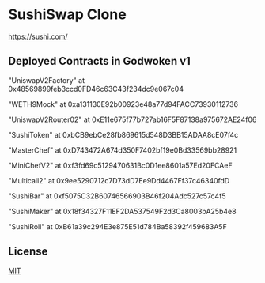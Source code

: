 # SushiSwap Clone

https://sushi.com/

## Deployed Contracts in Godwoken v1

"UniswapV2Factory" at 0x48569899feb3ccd0FD46c63C43f234dc9e067c04

"WETH9Mock" at 0xa131130E92b00923e48a77d94FACC73930112736

"UniswapV2Router02" at 0xE11e675f77b727ab16F5F87138a975672AE24f06

"SushiToken" at 0xbCB9ebCe28fb869615d548D3BB15ADAA8cE07f4c

"MasterChef" at 0xD743472A674d350F7402bf19e0Bd33569bb28921

"MiniChefV2" at 0xf3fd69c5129470631Bc0D1ee8601a57Ed20FCAeF

"Multicall2" at 0x9ee5290712c7D73dD7Ee9Dd4467Ff37c46340fdD

"SushiBar" at 0xf5075C32B60746566903B46f204Adc527c57c4f5

"SushiMaker" at 0x18f34327F11EF2DA537549F2d3Ca8003bA25b4e8

"SushiRoll" at 0xB61a39c294E3e875E51d784Ba58392f459683A5F

## License

[MIT](LICENSE.txt)
